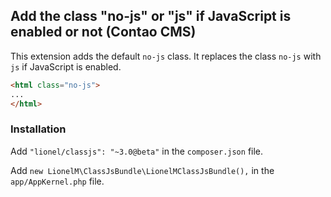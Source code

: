 ## Add the class "no-js" or "js" if JavaScript is enabled or not (Contao CMS)

This extension adds the default `no-js` class. It replaces the class `no-js` with `js` if JavaScript is enabled.

```html
<html class="no-js">
...
</html>
```

### Installation

Add `"lionel/classjs": "~3.0@beta"` in  the `composer.json` file.

Add `new LionelM\ClassJsBundle\LionelMClassJsBundle(),` in the `app/AppKernel.php` file.

